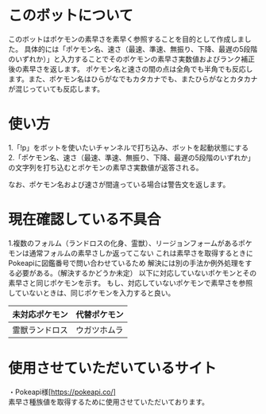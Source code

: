 # このボットについて 
このボットはポケモンの素早さを素早く参照することを目的として作成しました。
具体的には「ポケモン名、速さ（最速、準速、無振り、下降、最遅の5段階のいずれか）」と入力することでそのポケモンの素早さ実数値およびランク補正後の素早さを返します。
ポケモン名と速さの間の点は全角でも半角でも反応します。また、ポケモン名はひらがなでもカタカナでも、またひらがなとカタカナが混じっていても反応します。

# 使い方　
1.「!p」をボットを使いたいチャンネルで打ち込み、ボットを起動状態にする<br>
2.「ポケモン名、速さ（最速、準速、無振り、下降、最遅の5段階のいずれか」の文字列を打ち込むとポケモンの素早さ実数値が返答される。

なお、ポケモン名および速さが間違っている場合は警告文を返します。

# 現在確認している不具合
1.複数のフォルム（ランドロスの化身、霊獣）、リージョンフォームがあるポケモンは通常フォルムの素早さしか返ってこない
これは素早さを取得するときにPokeapiに図鑑番号で問い合わせているため
解決には別の手法か例外処理をする必要がある。（解決するかどうか未定）
以下に対応していないポケモンとその素早さと同じポケモンを示す。
もし、対応していないポケモンで素早さを参照していないときは、同じポケモンを入力すると良い。<br>

| 未対応ポケモン | 代替ポケモン |
| ---- | ---- |
| 霊獣ランドロス | ウガツホムラ |

# 使用させていただいているサイト
・Pokeapi様[https://pokeapi.co/]<br>
素早さ種族値を取得するために使用させていただいております。

